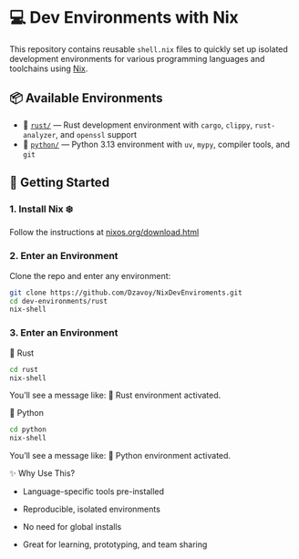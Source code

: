 # 💻 Dev Environments with Nix

This repository contains reusable `shell.nix` files to quickly set up isolated development environments for various programming languages and toolchains using [Nix](https://nixos.org/).

## 📦 Available Environments

- 🦀 [`rust/`](./rust) — Rust development environment with `cargo`, `clippy`, `rust-analyzer`, and `openssl` support
- 🐍 [`python/`](./python) — Python 3.13 environment with `uv`, `mypy`, compiler tools, and `git`

## 🚀 Getting Started

### 1. Install Nix ❄️

Follow the instructions at [nixos.org/download.html](https://nixos.org/download.html)

### 2. Enter an Environment

Clone the repo and enter any environment:

```bash
git clone https://github.com/Dzavoy/NixDevEnviroments.git
cd dev-environments/rust
nix-shell
```

### 3. Enter an Environment

🦀 Rust
```bash
cd rust
nix-shell
```
You’ll see a message like: 🦀 Rust environment activated.


🐍 Python
```bash
cd python
nix-shell
```
You’ll see a message like: 🐍 Python environment activated.


✨ Why Use This?

- Language-specific tools pre-installed

- Reproducible, isolated environments

- No need for global installs

- Great for learning, prototyping, and team sharing